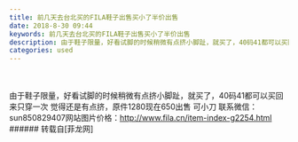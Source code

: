 ```yaml
---
title: 前几天去台北买的FILA鞋子出售买小了半价出售
date: 2018-8-30 09:44
keywords: 前几天去台北买的FILA鞋子出售买小了半价出售
description: 由于鞋子限量，好看试脚的时候稍微有点挤小脚趾，就买了，40码41都可以买回来只穿一次 觉得还是有点挤，原件1280现在650出售 可小刀 联系微信：sun850829407网站图片价格：http://www.fila.cn/item-index-g2254.html
categories: used
---
```

<td class="t_f" id="postmessage_1701392">

<br/>
<br/>
由于鞋子限量，好看试脚的时候稍微有点挤小脚趾，就买了，40码41都可以买回来只穿一次 觉得还是有点挤，原件1280现在650出售 可小刀 联系微信：sun850829407<img alt="" border="0" class="zoom" data-cf-modified-0a85cca4f4089090529ae365-="" file="http://a1.qpic.cn/psb?/V11mvOc04XF6a4/SRHEvM2DobGwA3iVospXlczvyPwp531iYnhaMxCP.DU!/m/dDQBAAAAAAAAnull&amp;bo=OASABwAAAAARB4s!&amp;rf=photolist&amp;t=5" id="aimg_wjJkk" lazyloadthumb="1" onclick="" onmouseover="" src="http://a1.qpic.cn/psb?/V11mvOc04XF6a4/SRHEvM2DobGwA3iVospXlczvyPwp531iYnhaMxCP.DU!/m/dDQBAAAAAAAAnull&amp;bo=OASABwAAAAARB4s!&amp;rf=photolist&amp;t=5"/>网站图片价格：<a href="http://www.fila.cn/item-index-g2254.html" target="_blank">http://www.fila.cn/item-index-g2254.html</a></td>
###### 转载自[菲龙网]